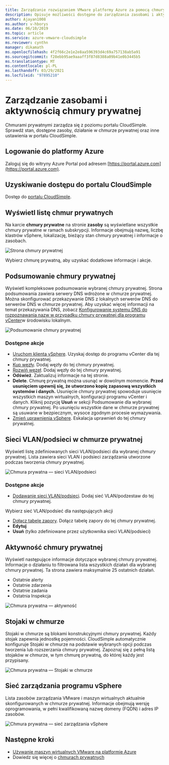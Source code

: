 ```yaml
---
title: Zarządzanie rozwiązaniem VMware platformy Azure za pomocą chmury prywatnej CloudSimple
description: Opisuje możliwości dostępne do zarządzania zasobami i aktywności w chmurze prywatnej CloudSimple
author: Ajayan1008
ms.author: v-hborys
ms.date: 06/10/2019
ms.topic: article
ms.service: azure-vmware-cloudsimple
ms.reviewer: cynthn
manager: dikamath
ms.openlocfilehash: 4f2f66c2e1e2e8aa596393d4c69a757138ab5a91
ms.sourcegitcommit: f28ebb95ae9aaaff3f87d8388a09b41e0b3445b5
ms.translationtype: MT
ms.contentlocale: pl-PL
ms.lasthandoff: 03/29/2021
ms.locfileid: "97895210"
---
```

# <a name="manage-private-cloud-resources-and-activity"></a>Zarządzanie zasobami i aktywnością chmury prywatnej

Chmurami prywatnymi zarządza się z poziomu portalu CloudSimple.  Sprawdź stan, dostępne zasoby, działanie w chmurze prywatnej oraz inne ustawienia w portalu CloudSimple.

## <a name="sign-in-to-azure"></a>Logowanie do platformy Azure

Zaloguj się do witryny Azure Portal pod adresem [https://portal.azure.com](https://portal.azure.com).

## <a name="access-the-cloudsimple-portal"></a>Uzyskiwanie dostępu do portalu CloudSimple

Dostęp do [portalu CloudSimple](access-cloudsimple-portal.md).

## <a name="view-the-list-of-private-clouds"></a>Wyświetl listę chmur prywatnych

Na karcie **chmury prywatne** na stronie **zasoby** są wyświetlane wszystkie chmury prywatne w ramach subskrypcji. Informacje obejmują nazwę, liczbę klastrów vSphere, lokalizację, bieżący stan chmury prywatnej i informacje o zasobach.

![Strona chmury prywatnej](media/manage-private-cloud.png)

Wybierz chmurę prywatną, aby uzyskać dodatkowe informacje i akcje.

## <a name="private-cloud-summary"></a>Podsumowanie chmury prywatnej

Wyświetl kompleksowe podsumowanie wybranej chmury prywatnej.  Strona podsumowania zawiera serwery DNS wdrożone w chmurze prywatnej.  Można skonfigurować przekazywanie DNS z lokalnych serwerów DNS do serwerów DNS w chmurze prywatnej.  Aby uzyskać więcej informacji na temat przekazywania DNS, zobacz [Konfigurowanie systemu DNS do rozpoznawania nazw w przypadku chmury prywatnej dla programu vCenter](./on-premises-dns-setup.md)w środowisku lokalnym.

![Podsumowanie chmury prywatnej](media/private-cloud-summary.png)

### <a name="available-actions"></a>Dostępne akcje

* [Uruchom klienta vSphere](./vcenter-access.md). Uzyskaj dostęp do programu vCenter dla tej chmury prywatnej.
* [Kup węzły](create-nodes.md). Dodaj węzły do tej chmury prywatnej.
* [Rozwiń węzeł](expand-private-cloud.md). Dodaj węzły do tej chmury prywatnej.
* **Odśwież**. Zaktualizuj informacje na tej stronie.
* **Delete**. Chmurę prywatną można usunąć w dowolnym momencie. **Przed usunięciem upewnij się, że utworzono kopię zapasową wszystkich systemów i danych.** Usunięcie chmury prywatnej spowoduje usunięcie wszystkich maszyn wirtualnych, konfiguracji programu vCenter i danych. Kliknij pozycję **Usuń** w sekcji Podsumowanie dla wybranej chmury prywatnej. Po usunięciu wszystkie dane w chmurze prywatnej są usuwane w bezpiecznym, wysoce zgodnym procesie wymazywania.
* [Zmień uprawnienia vSphere](escalate-private-cloud-privileges.md).  Eskalacja uprawnień do tej chmury prywatnej.

## <a name="private-cloud-vlanssubnets"></a>Sieci VLAN/podsieci w chmurze prywatnej

Wyświetl listę zdefiniowanych sieci VLAN/podsieci dla wybranej chmury prywatnej.  Lista zawiera sieci VLAN i podsieci zarządzania utworzone podczas tworzenia chmury prywatnej.

![Chmura prywatna — sieci VLAN/podsieci](media/private-cloud-vlans-subnets.png) 

### <a name="available-actions"></a>Dostępne akcje

* [Dodawanie sieci VLAN/podsieci](./create-vlan-subnet.md). Dodaj sieć VLAN/podzestaw do tej chmury prywatnej.

Wybierz sieć VLAN/podsieć dla następujących akcji
* [Dołącz tabelę zapory](./firewall.md). Dołącz tabelę zapory do tej chmury prywatnej.
* **Edytuj**
* **Usuń** (tylko zdefiniowane przez użytkownika sieci VLAN/podsieci)

## <a name="private-cloud-activity"></a>Aktywność chmury prywatnej

Wyświetl następujące informacje dotyczące wybranej chmury prywatnej.  Informacje o działaniu to filtrowana lista wszystkich działań dla wybranej chmury prywatnej.  Ta strona zawiera maksymalnie 25 ostatnich działań.

* Ostatnie alerty
* Ostatnie zdarzenia
* Ostatnie zadania
* Ostatnia Inspekcja

![Chmura prywatna — aktywność](media/private-cloud-activity.png)

## <a name="cloud-racks"></a>Stojaki w chmurze

Stojaki w chmurze są blokami konstrukcyjnymi chmury prywatnej. Każdy stojak zapewnia jednostkę pojemności. CloudSimple automatycznie konfiguruje Stojaki w chmurze na podstawie wybranych opcji podczas tworzenia lub rozszerzania chmury prywatnej.  Zapoznaj się z pełną listą stojaków w chmurze, w tym chmurę prywatną, do której każdy jest przypisany.

![Chmura prywatna — Stojaki w chmurze](media/private-cloud-cloudracks.png)

## <a name="vsphere-management-network"></a>Sieć zarządzania programu vSphere

Lista zasobów zarządzania VMware i maszyn wirtualnych aktualnie skonfigurowanych w chmurze prywatnej. Informacje obejmują wersję oprogramowania, w pełni kwalifikowaną nazwę domeny (FQDN) i adres IP zasobów.

![Chmura prywatna — sieć zarządzania vSphere](media/private-cloud-vsphere-management-network.png)

## <a name="next-steps"></a>Następne kroki

* [Używanie maszyn wirtualnych VMware na platformie Azure](quickstart-create-vmware-virtual-machine.md)
* Dowiedz się więcej o [chmurach prywatnych](cloudsimple-private-cloud.md)
